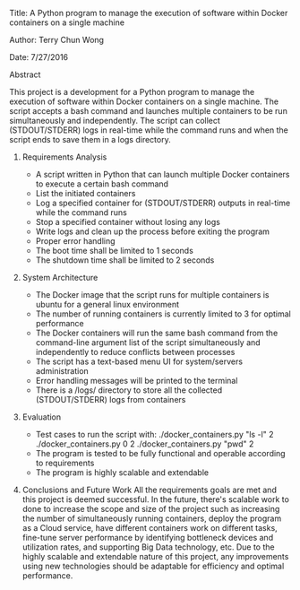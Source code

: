 Title: A Python program to manage the execution of software within Docker containers on a single machine

Author: Terry Chun Wong

Date: 7/27/2016


Abstract

This project is a development for a Python program to manage the execution of software within Docker containers on a single machine. The script accepts a bash command and launches multiple containers to be run simultaneously and independently. The script can collect (STDOUT/STDERR) logs in real-time while the command runs and when the script ends to save them in a logs directory.

1. Requirements Analysis
   * A script written in Python that can launch multiple Docker containers to execute a certain bash command
   * List the initiated containers
   * Log a specified container for (STDOUT/STDERR) outputs in real-time while the command runs
   * Stop a specified container without losing any logs
   * Write logs and clean up the process before exiting the program
   * Proper error handling
   * The boot time shall be limited to 1 seconds
   * The shutdown time shall be limited to 2 seconds

2. System Architecture
   * The Docker image that the script runs for multiple containers is ubuntu for a general linux environment
   * The number of running containers is currently limited to 3 for optimal performance
   * The Docker containers will run the same bash command from the command-line argument list of the script simultaneously and independently to reduce conflicts between processes
   * The script has a text-based menu UI for system/servers administration
   * Error handling messages will be printed to the terminal
   * There is a /logs/ directory to store all the collected (STDOUT/STDERR) logs from containers

3. Evaluation
   * Test cases to run the script with:
     ./docker_containers.py "ls -l" 2
     ./docker_containers.py 0 2
     ./docker_containers.py "pwd" 2
   * The program is tested to be fully functional and operable according to requirements
   * The program is highly scalable and extendable

4. Conclusions and Future Work
   All the requirements goals are met and this project is deemed successful. In the future, there's scalable work to done to increase the scope and size of the project such as increasing the number of simultaneously running containers, deploy the program as a Cloud service, have different containers work on different tasks, fine-tune server performance by identifying bottleneck devices and utilization rates, and supporting Big Data technology, etc. Due to the highly scalable and extendable nature of this project, any improvements using new technologies should be adaptable for efficiency and optimal performance.


